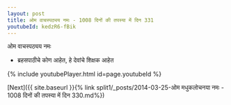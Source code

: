 ```yaml
---
layout: post
title: ओम वाचस्पठ्यय नमः - 1008 दिनों की तपस्या में दिन 331
youtubeId: kedzR6-fBik
---
```

 
 
 ओम वाचस्पठ्यय नमः  
 
 -  ब्रहसपाठीचे कोण आहेत, हे देवांचे शिक्षक आहेत 
 
  
 
  
 
 
 
 
 
 


{% include youtubePlayer.html id=page.youtubeId %}
 
[Next]({{ site.baseurl }}{% link  split1/_posts/2014-03-25-ओम मधुकलोचनया नमः - 1008 दिनों की तपस्या में दिन 330.md%})
 
